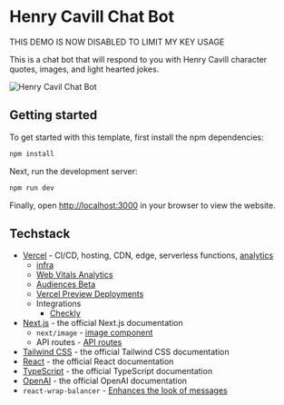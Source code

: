 # Henry Cavill Chat Bot

THIS DEMO IS NOW DISABLED TO LIMIT MY KEY USAGE

This is a chat bot that will respond to you with Henry Cavill character quotes, images, and light hearted jokes.

![Henry Cavil Chat Bot](https://user-images.githubusercontent.com/1570963/204173425-1d1d4638-60a0-4724-bede-b2b1f5fcde93.png)

## Getting started

To get started with this template, first install the npm dependencies:

```bash
npm install
```

Next, run the development server:

```bash
npm run dev
```

Finally, open [http://localhost:3000](http://localhost:3000) in your browser to view the website.

## Techstack

- [Vercel](https://vercel.com/) - CI/CD, hosting, CDN, edge, serverless functions, [analytics](https://vercel.com/analytics)
  - [infra](https://vercel.com/features/infrastructure)
  - [Web Vitals Analytics](https://vercel.com/docs/concepts/analytics/web-vitals)
  - [Audiences Beta](https://vercel.com/docs/concepts/analytics/audiences)
  - [Vercel Preview Deployments](https://vercel.com/features/previews)
  - Integrations
    - [Checkly](https://vercel.com/integrations/checkly)
- [Next.js](https://nextjs.org/docs) - the official Next.js documentation
  - `next/image` - [image component](https://nextjs.org/docs/api-reference/next/image)
  - API routes - [API routes](https://nextjs.org/docs/api-routes/introduction)
- [Tailwind CSS](https://tailwindcss.com/docs) - the official Tailwind CSS documentation
- [React](https://reactjs.org/docs) - the official React documentation
- [TypeScript](https://www.typescriptlang.org/docs) - the official TypeScript documentation
- [OpenAI](https://beta.openai.com/docs/introduction) - the official OpenAI documentation
- `react-wrap-balancer` - [Enhances the look of messages](https://react-wrap-balancer.vercel.app/)
